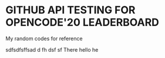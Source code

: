 # GITHUB API TESTING  FOR OPENCODE'20 LEADERBOARD

My random codes for reference

sdfsdfsffsad
d
fh
dsf
sf
There
hello
he
